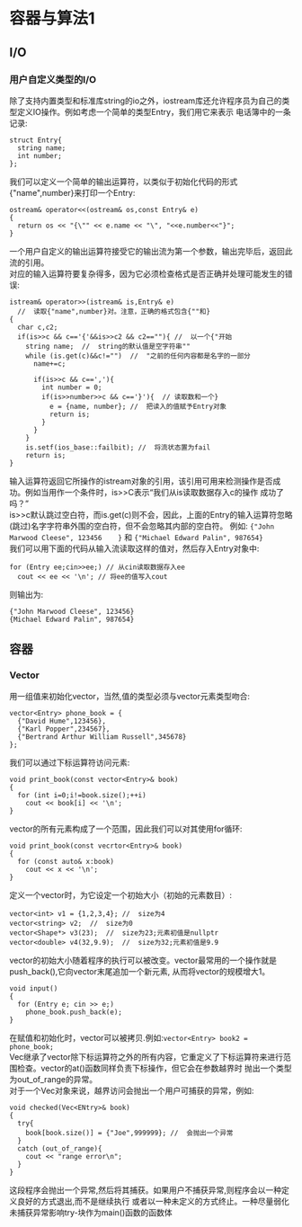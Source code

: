 # 容器与算法1
## I/O
### 用户自定义类型的I/O
除了支持内置类型和标准库string的io之外，iostream库还允许程序员为自己的类型定义IO操作。例如考虑一个简单的类型Entry，我们用它来表示
电话簿中的一条记录:
```
struct Entry{
  string name;
  int number;
};
```

我们可以定义一个简单的输出运算符，以类似于初始化代码的形式{"name",number}来打印一个Entry:
```
ostream& operator<<(ostream& os,const Entry& e)
{
  return os << "{\"" << e.name << "\", "<<e.number<<"}";
}
```

一个用户自定义的输出运算符接受它的输出流为第一个参数，输出完毕后，返回此流的引用。  
对应的输入运算符要复杂得多，因为它必须检查格式是否正确并处理可能发生的错误:
```
istream& operator>>(istream& is,Entry& e)
  //  读取{"name",number}对。注意，正确的格式包含{""和}
{
  char c,c2;
  if(is>>c && c=='{'&&is>>c2 && c2==""){ //  以一个{"开始
    string name;  //  string的默认值是空字符串""
    while (is.get(c)&&c!="")  //  "之前的任何内容都是名字的一部分
      name+=c;
      
      if(is>>c && c==','){
        int number = 0;
        if(is>>number>>c && c=='}'){  // 读取数和一个}
          e = {name, number}; //  把读入的值赋予Entry对象
          return is;
        }
      }
    }
    is.setf(ios_base::failbit); //  将流状态置为fail
    return is;
}
```
输入运算符返回它所操作的istream对象的引用，该引用可用来检测操作是否成功。例如当用作一个条件时，is>>C表示“我们从is读取数据存入c的操作
成功了吗？”  
is>>c默认跳过空白符，而is.get(c)则不会，因此，上面的Entry的输入运算符忽略(跳过)名字字符串外围的空白符，但不会忽略其内部的空白符。
例如: `{"John Marwood Cleese", 123456    }` 和 `{"Michael Edward Palin", 987654}`  
我们可以用下面的代码从输入流读取这样的值对，然后存入Entry对象中:
```
for (Entry ee;cin>>ee;) // 从cin读取数据存入ee
  cout << ee << '\n'; // 将ee的值写入cout
```

则输出为:
```
{"John Marwood Cleese", 123456}
{Michael Edward Palin", 987654}
```

## 容器
### Vector
用一组值来初始化vector，当然,值的类型必须与vector元素类型吻合:
```
vector<Entry> phone_book = {
  {"David Hume",123456},
  {"Karl Popper",234567},
  {"Bertrand Arthur William Russell",345678}
};
```

我们可以通过下标运算符访问元素:
```
void print_book(const vector<Entry>& book)
{
  for (int i=0;i!=book.size();++i)
    cout << book[i] << '\n';
}
```

vector的所有元素构成了一个范围，因此我们可以对其使用for循环:
```
void print_book(const vecrtor<Entry>& book)
{
  for (const auto& x:book)
    cout << x << '\n';
}
```

定义一个vector时，为它设定一个初始大小（初始的元素数目）:
```
vector<int> v1 = {1,2,3,4}; //  size为4
vector<string> v2;  //  size为0
vector<Shape*> v3(23);  //  size为23;元素初值是nullptr
vector<double> v4(32,9.9);  //  size为32;元素初值是9.9
```

vector的初始大小随着程序的执行可以被改变。vector最常用的一个操作就是push_back(),它向vector末尾追加一个新元素,
从而将vector的规模增大1。
```
void input()
{
  for (Entry e; cin >> e;)
    phone_book.push_back(e);
}
```

在赋值和初始化时，vector可以被拷贝.例如:`vector<Entry> book2 = phone_book;`  
Vec继承了vector除下标运算符之外的所有内容，它重定义了下标运算符来进行范围检查。vector的at()函数同样负责下标操作，但它会在参数越界时
抛出一个类型为out_of_range的异常。  
对于一个Vec对象来说，越界访问会抛出一个用户可捕获的异常，例如:
```
void checked(Vec<ENtry>& book)
{
  try{
    book[book.size()] = {"Joe",999999}; //  会抛出一个异常
  }
  catch (out_of_range){
    cout << "range error\n";
  }
}
```

这段程序会抛出一个异常,然后将其捕获。如果用户不捕获异常,则程序会以一种定义良好的方式退出,而不是继续执行
或者以一种未定义的方式终止。一种尽量弱化未捕获异常影响try-块作为main()函数的函数体

